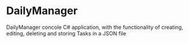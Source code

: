 # DailyManager
DailyManager concole C# application, with the functionality of creating, editing, deleting and storing Tasks in a JSON file
